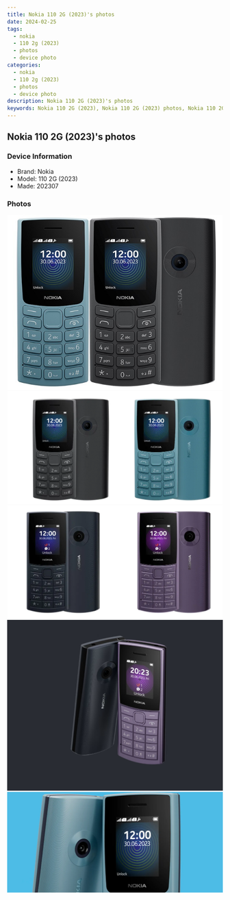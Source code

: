 ```yaml
---
title: Nokia 110 2G (2023)'s photos
date: 2024-02-25
tags: 
  - nokia
  - 110 2g (2023)
  - photos
  - device photo
categories: 
  - nokia
  - 110 2g (2023)
  - photos
  - device photo
description: Nokia 110 2G (2023)'s photos
keywords: Nokia 110 2G (2023), Nokia 110 2G (2023) photos, Nokia 110 2G (2023) device photo
---
```


## Nokia 110 2G (2023)'s photos

### Device Information

- Brand: Nokia
- Model: 110 2G (2023)
- Made: 202307

### Photos

![/images/best-assets/devices/nokia/nokia-110-2g-(2023)/1.jpg](/images/best-assets/devices/nokia/nokia-110-2g-(2023)/1.jpg)
![/images/best-assets/devices/nokia/nokia-110-2g-(2023)/2.jpg](/images/best-assets/devices/nokia/nokia-110-2g-(2023)/2.jpg)
![/images/best-assets/devices/nokia/nokia-110-2g-(2023)/3.jpg](/images/best-assets/devices/nokia/nokia-110-2g-(2023)/3.jpg)
![/images/best-assets/devices/nokia/nokia-110-2g-(2023)/4.jpg](/images/best-assets/devices/nokia/nokia-110-2g-(2023)/4.jpg)
![/images/best-assets/devices/nokia/nokia-110-2g-(2023)/5.jpg](/images/best-assets/devices/nokia/nokia-110-2g-(2023)/5.jpg)
